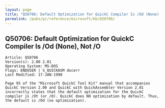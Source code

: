 ```yaml
---
layout: page
title: "Q50706: Default Optimization for QuickC Compiler Is /Od (None), Not /O"
permalink: /pubs/pc/reference/microsoft/kb/Q50706/
---
```


## Q50706: Default Optimization for QuickC Compiler Is /Od (None), Not /O

	Article: Q50706
	Version(s): 2.00 2.01
	Operating System: MS-DOS
	Flags: ENDUSER | S_QUICKASM docerr
	Last Modified: 17-JAN-1990
	
	Page 95 of the "Microsoft QuickC Tool Kit" manual that accompanies
	QuickC Version 2.00 and QuickC with QuickAssembler Version 2.01
	incorrectly states that the default optimization for the QuickC
	compiler is /Ot (or /O). QuickC does NO optimization by default. Thus,
	the default is /Od (no optimization).
